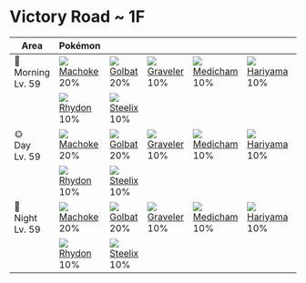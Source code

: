 # Victory Road ~ 1F

Area         | Pokémon                        | &nbsp;                         | &nbsp;                          | &nbsp;                          | &nbsp;                          | &nbsp;                        |
---          | ---                            | ---                            | ---                             | ---                             | ---                             | ---                           |
🌅<br>Morning<br>Lv. 59 | ![][067]<br> [Machoke]<br> 20% | ![][042]<br> [Golbat]<br> 20%  | ![][075]<br> [Graveler]<br> 10% | ![][308]<br> [Medicham]<br> 10% | ![][297]<br> [Hariyama]<br> 10% | ![][444]<br> [Gabite]<br> 10% |
&nbsp;       | ![][112]<br> [Rhydon]<br> 10%  | ![][208]<br> [Steelix]<br> 10% | &nbsp;                          | &nbsp;                          | &nbsp;                          | &nbsp;                        |
🌞<br>Day<br>Lv. 59     | ![][067]<br> [Machoke]<br> 20% | ![][042]<br> [Golbat]<br> 20%  | ![][075]<br> [Graveler]<br> 10% | ![][308]<br> [Medicham]<br> 10% | ![][297]<br> [Hariyama]<br> 10% | ![][444]<br> [Gabite]<br> 10% |
&nbsp;       | ![][112]<br> [Rhydon]<br> 10%  | ![][208]<br> [Steelix]<br> 10% | &nbsp;                          | &nbsp;                          | &nbsp;                          | &nbsp;                        |
🌙<br>Night<br>Lv. 59   | ![][067]<br> [Machoke]<br> 20% | ![][042]<br> [Golbat]<br> 20%  | ![][075]<br> [Graveler]<br> 10% | ![][308]<br> [Medicham]<br> 10% | ![][297]<br> [Hariyama]<br> 10% | ![][444]<br> [Gabite]<br> 10% |
&nbsp;       | ![][112]<br> [Rhydon]<br> 10%  | ![][208]<br> [Steelix]<br> 10% | &nbsp;                          | &nbsp;                          | &nbsp;                          | &nbsp;                        |

[Golbat]: ../../pokemon_changes/042/
[Machoke]: ../../pokemon_changes/067/
[Graveler]: ../../pokemon_changes/075/
[Rhydon]: ../../pokemon_changes/112/
[Steelix]: ../../pokemon_changes/208/
[Hariyama]: ../../pokemon_changes/297/
[Medicham]: ../../pokemon_changes/308/
[Gabite]: ../../pokemon_changes/444/
[042]: ../img/pokemon/042.png
[067]: ../img/pokemon/067.png
[075]: ../img/pokemon/075.png
[112]: ../img/pokemon/112.png
[208]: ../img/pokemon/208.png
[297]: ../img/pokemon/297.png
[308]: ../img/pokemon/308.png
[444]: ../img/pokemon/444.png
